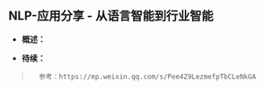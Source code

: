 ## NLP-应用分享 - 从语言智能到行业智能
- **概述：**
>
>
>
>
>
>
>
>
>
>
>

- **待续：**
>       参考：https://mp.weixin.qq.com/s/Pee4Z9LezmefpTbCLeNkGA
>
>
>
>
>
>
>
